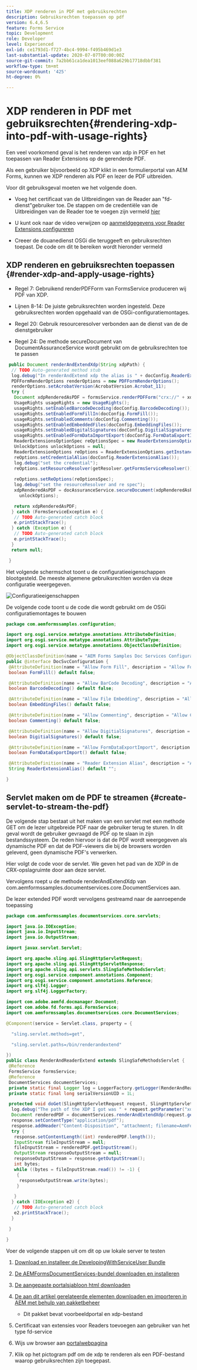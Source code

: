 ```yaml
---
title: XDP renderen in PDF met gebruiksrechten
description: Gebruiksrechten toepassen op pdf
version: 6.4,6.5
feature: Forms Service
topic: Development
role: Developer
level: Experienced
exl-id: ce1793d1-f727-4bc4-9994-f495b469d1e3
last-substantial-update: 2020-07-07T00:00:00Z
source-git-commit: 7a2bb61ca1dea1013eef088a629b17718dbbf381
workflow-type: tm+mt
source-wordcount: '425'
ht-degree: 0%

---
```


# XDP renderen in PDF met gebruiksrechten{#rendering-xdp-into-pdf-with-usage-rights}

Een veel voorkomend geval is het renderen van xdp in PDF en het toepassen van Reader Extensions op de gerenderde PDF.

Als een gebruiker bijvoorbeeld op XDP klikt in een formulierportal van AEM Forms, kunnen we XDP renderen als PDF en lezer de PDF uitbreiden.


Voor dit gebruiksgeval moeten we het volgende doen.

* Voeg het certificaat van de Uitbreidingen van de Reader aan &quot;fd-dienst&quot;gebruiker toe. De stappen om de credentiële van de Uitbreidingen van de Reader toe te voegen zijn vermeld [hier](https://experienceleague.adobe.com/docs/experience-manager-65/forms/install-aem-forms/osgi-installation/install-configure-document-services.html?lang=en)


* U kunt ook naar de video verwijzen op [aanmeldgegevens voor Reader Extensions configureren](https://experienceleague.adobe.com/docs/experience-manager-learn/forms/document-services/configuring-reader-extension-osgi.html)


* Creeer de douanedienst OSGi die teruggeeft en gebruiksrechten toepast. De code om dit te bereiken wordt hieronder vermeld

## XDP renderen en gebruiksrechten toepassen {#render-xdp-and-apply-usage-rights}

* Regel 7: Gebruikend renderPDFForm van FormsService produceren wij PDF van XDP.

* Lijnen 8-14: De juiste gebruiksrechten worden ingesteld. Deze gebruiksrechten worden opgehaald van de OSGi-configuratiemontages.

* Regel 20: Gebruik resourceresolver verbonden aan de dienst van de de dienstgebruiker

* Regel 24: De methode secureDocument van DocumentAssuranceService wordt gebruikt om de gebruiksrechten toe te passen

```java
 public Document renderAndExtendXdp(String xdpPath) {
  // TODO Auto-generated method stub
  log.debug("In renderAndExtend xdp the alias is " + docConfig.ReaderExtensionAlias());
  PDFFormRenderOptions renderOptions = new PDFFormRenderOptions();
  renderOptions.setAcrobatVersion(AcrobatVersion.Acrobat_11);
  try {
   Document xdpRenderedAsPDF = formsService.renderPDFForm("crx://" + xdpPath, null, renderOptions);
   UsageRights usageRights = new UsageRights();
   usageRights.setEnabledBarcodeDecoding(docConfig.BarcodeDecoding());
   usageRights.setEnabledFormFillIn(docConfig.FormFill());
   usageRights.setEnabledComments(docConfig.Commenting());
   usageRights.setEnabledEmbeddedFiles(docConfig.EmbeddingFiles());
   usageRights.setEnabledDigitalSignatures(docConfig.DigitialSignatures());
   usageRights.setEnabledFormDataImportExport(docConfig.FormDataExportImport());
   ReaderExtensionsOptionSpec reOptionsSpec = new ReaderExtensionsOptionSpec(usageRights, "Sample ARES");
   UnlockOptions unlockOptions = null;
   ReaderExtensionOptions reOptions = ReaderExtensionOptions.getInstance();
   reOptions.setCredentialAlias(docConfig.ReaderExtensionAlias());
   log.debug("set the credential");
   reOptions.setResourceResolver(getResolver.getFormsServiceResolver());
   
   reOptions.setReOptions(reOptionsSpec);
   log.debug("set the resourceResolver and re spec");
   xdpRenderedAsPDF = docAssuranceService.secureDocument(xdpRenderedAsPDF, null, null, reOptions,
     unlockOptions);

   return xdpRenderedAsPDF;
  } catch (FormsServiceException e) {
   // TODO Auto-generated catch block
   e.printStackTrace();
  } catch (Exception e) {
   // TODO Auto-generated catch block
   e.printStackTrace();
  }
  return null;

 }
```

Het volgende schermschot toont u de configuratieeigenschappen blootgesteld. De meeste algemene gebruiksrechten worden via deze configuratie weergegeven.

![Configuratieeigenschappen](assets/configurationproperties.gif)

De volgende code toont u de code die wordt gebruikt om de OSGi configuratiemontages te bouwen

```java
package com.aemformssamples.configuration;

import org.osgi.service.metatype.annotations.AttributeDefinition;
import org.osgi.service.metatype.annotations.AttributeType;
import org.osgi.service.metatype.annotations.ObjectClassDefinition;

@ObjectClassDefinition(name = "AEM Forms Samples Doc Services Configuration", description = "AEM Forms Samples Doc Services Configuration")
public @interface DocSvcConfiguration {
 @AttributeDefinition(name = "Allow Form Fill", description = "Allow Form Fill", type = AttributeType.BOOLEAN)
 boolean FormFill() default false;

 @AttributeDefinition(name = "Allow BarCode Decoding", description = "Allow BarCode Decoding", type = AttributeType.BOOLEAN)
 boolean BarcodeDecoding() default false;

 @AttributeDefinition(name = "Allow File Embedding", description = "Allow File Embedding", type = AttributeType.BOOLEAN)
 boolean EmbeddingFiles() default false;

 @AttributeDefinition(name = "Allow Commenting", description = "Allow Commenting", type = AttributeType.BOOLEAN)
 boolean Commenting() default false;

 @AttributeDefinition(name = "Allow DigitialSignatures", description = "Allow File DigitialSignatures", type = AttributeType.BOOLEAN)
 boolean DigitialSignatures() default false;

 @AttributeDefinition(name = "Allow FormDataExportImport", description = "Allow FormDataExportImport", type = AttributeType.BOOLEAN)
 boolean FormDataExportImport() default false;

 @AttributeDefinition(name = "Reader Extension Alias", description = "Alias of your Reader Extension")
 String ReaderExtensionAlias() default "";

}
```

## Servlet maken om de PDF te streamen {#create-servlet-to-stream-the-pdf}

De volgende stap bestaat uit het maken van een servlet met een methode GET om de lezer uitgebreide PDF naar de gebruiker terug te sturen. In dit geval wordt de gebruiker gevraagd de PDF op te slaan in zijn bestandssysteem. De reden hiervoor is dat de PDF wordt weergegeven als dynamische PDF en dat de PDF-viewers die bij de browsers worden geleverd, geen dynamische PDF&#39;s verwerken.

Hier volgt de code voor de servlet. We geven het pad van de XDP in de CRX-opslagruimte door aan deze servlet.

Vervolgens roept u de methode renderAndExtendXdp van com.aemformssamples.documentservices.core.DocumentServices aan.

De lezer extended PDF wordt vervolgens gestreamd naar de aanroepende toepassing

```java
package com.aemformssamples.documentservices.core.servlets;

import java.io.IOException;
import java.io.InputStream;
import java.io.OutputStream;

import javax.servlet.Servlet;

import org.apache.sling.api.SlingHttpServletRequest;
import org.apache.sling.api.SlingHttpServletResponse;
import org.apache.sling.api.servlets.SlingSafeMethodsServlet;
import org.osgi.service.component.annotations.Component;
import org.osgi.service.component.annotations.Reference;
import org.slf4j.Logger;
import org.slf4j.LoggerFactory;

import com.adobe.aemfd.docmanager.Document;
import com.adobe.fd.forms.api.FormsService;
import com.aemformssamples.documentservices.core.DocumentServices;

@Component(service = Servlet.class, property = {

  "sling.servlet.methods=get",

  "sling.servlet.paths=/bin/renderandextend"

})
public class RenderAndReaderExtend extends SlingSafeMethodsServlet {
 @Reference
 FormsService formsService;
 @Reference
 DocumentServices documentServices;
 private static final Logger log = LoggerFactory.getLogger(RenderAndReaderExtend.class);
 private static final long serialVersionUID = 1L;

 protected void doGet(SlingHttpServletRequest request, SlingHttpServletResponse response) {
  log.debug("The path of the XDP I got was " + request.getParameter("xdpPath"));
  Document renderedPDF = documentServices.renderAndExtendXdp(request.getParameter("xdpPath"));
  response.setContentType("application/pdf");
  response.addHeader("Content-Disposition", "attachment; filename=AemFormsRocks.pdf");
  try {
   response.setContentLength((int) renderedPDF.length());
   InputStream fileInputStream = null;
   fileInputStream = renderedPDF.getInputStream();
   OutputStream responseOutputStream = null;
   responseOutputStream = response.getOutputStream();
   int bytes;
   while ((bytes = fileInputStream.read()) != -1) {
    {
     responseOutputStream.write(bytes);
    }

   }
  } catch (IOException e2) {
   // TODO Auto-generated catch block
   e2.printStackTrace();
  }

 }

}
```

Voer de volgende stappen uit om dit op uw lokale server te testen
1. [Download en installeer de DevelopingWithServiceUser Bundle](/help/forms/assets/common-osgi-bundles/DevelopingWithServiceUser.jar)
1. [De AEMFormsDocumentServices-bundel downloaden en installeren](/help/forms/assets/common-osgi-bundles/AEMFormsDocumentServices.core-1.0-SNAPSHOT.jar)

1. [De aangepaste portalsjabloon html downloaden](assets/render-and-extend-template.zip)
1. [De aan dit artikel gerelateerde elementen downloaden en importeren in AEM met behulp van pakketbeheer](assets/renderandextendxdp.zip)
   * Dit pakket bevat voorbeeldportal en xdp-bestand
1. Certificaat van extensies voor Readers toevoegen aan gebruiker van het type fd-service
1. Wijs uw browser aan [portalwebpagina](http://localhost:4502/content/AemForms/ReaderExtensionsXdp.html)
1. Klik op het pictogram pdf om de xdp te renderen als een PDF-bestand waarop gebruiksrechten zijn toegepast.
